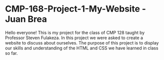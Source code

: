 # CMP-168-Project-1-My-Website - Juan Brea
 

Hello everyone!
This is my project for the class of CMP 128 taught by Professor Steven Fulakeza.
In this project we were asked to create a website to discuss about ourselves.
The purpose of this project is to display our skills and understanding of the HTML and CSS we have learned in class so far.
